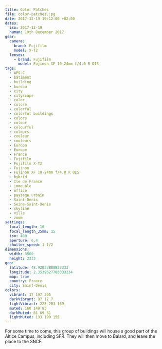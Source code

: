 ```yaml
---
title: Color Patches
file: color-patches.jpg
date: 2017-12-19 19:12:00 +02:00
dates:
  iso: 2017-12-19
  human: 19th December 2017
gear:
  camera:
    brand: Fujifilm
    model: X-T2
  lenses:
    - brand: Fujifilm
      model: Fujinon XF 10-24mm f/4.0 R OIS
tags:
  - APS-C
  - bâtiment
  - building
  - bureau
  - city
  - cityscape
  - color
  - coloré
  - colorful
  - colorful buildings
  - colors
  - colour
  - colourful
  - colours
  - couleur
  - couleurs
  - Europa
  - Europe
  - France
  - Fujifilm
  - Fujifilm X-T2
  - Fujinon
  - Fujinon XF 10-24mm f/4.0 R OIS
  - hybrid
  - Ile de France
  - immeuble
  - office
  - paysage urbain
  - Saint-Denis
  - Seine-Saint-Denis
  - skyline
  - ville
  - zoom
settings:
  focal_length: 10
  focal_length_35mm: 15
  iso: 400
  aperture: 6.4
  shutter_speed: 1 1/2
dimensions:
  width: 3500
  height: 2333
geo:
  latitude: 48.92033888833333
  longitude: 2.3539527783333334
  map: true
  country: France
  city: Saint-Denis
colors:
  vibrant: 17 197 205
  darkVibrant: 97 17 7
  lightVibrant: 225 203 169
  muted: 160 149 83
  darkMuted: 81 69 51
  lightMuted: 193 199 155
---
```


For some time to come, this group of buildings will house a good part of the Altice Campus, including SFR. They will then move to Balard, and leave the place to the SNCF.
